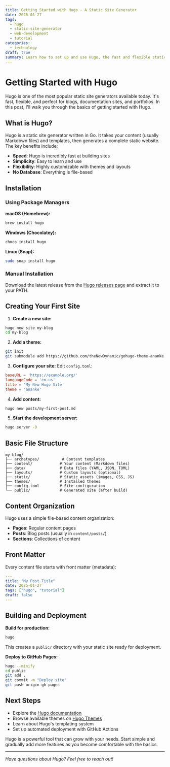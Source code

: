 ```yaml
---
title: Getting Started with Hugo - A Static Site Generator
date: 2025-01-27
tags:
  - hugo
  - static-site-generator
  - web-development
  - tutorial
categories:
  - technology
draft: true
summary: Learn how to set up and use Hugo, the fast and flexible static site generator written in Go.
---
```


# Getting Started with Hugo

Hugo is one of the most popular static site generators available today. It's fast, flexible, and perfect for blogs, documentation sites, and portfolios. In this post, I'll walk you through the basics of getting started with Hugo.

## What is Hugo?

Hugo is a static site generator written in Go. It takes your content (usually Markdown files) and templates, then generates a complete static website. The key benefits include:

- **Speed**: Hugo is incredibly fast at building sites
- **Simplicity**: Easy to learn and use
- **Flexibility**: Highly customizable with themes and layouts
- **No Database**: Everything is file-based

## Installation

### Using Package Managers

**macOS (Homebrew):**
```bash
brew install hugo
```

**Windows (Chocolatey):**
```bash
choco install hugo
```

**Linux (Snap):**
```bash
sudo snap install hugo
```

### Manual Installation

Download the latest release from the [Hugo releases page](https://github.com/gohugoio/hugo/releases) and extract it to your PATH.

## Creating Your First Site

1. **Create a new site:**
```bash
hugo new site my-blog
cd my-blog
```

2. **Add a theme:**
```bash
git init
git submodule add https://github.com/theNewDynamic/gohugo-theme-ananke.git themes/ananke
```

3. **Configure your site:**
Edit `config.toml`:
```toml
baseURL = 'https://example.org/'
languageCode = 'en-us'
title = 'My New Hugo Site'
theme = 'ananke'
```

4. **Add content:**
```bash
hugo new posts/my-first-post.md
```

5. **Start the development server:**
```bash
hugo server -D
```

## Basic File Structure

```
my-blog/
├── archetypes/          # Content templates
├── content/            # Your content (Markdown files)
├── data/               # Data files (YAML, JSON, TOML)
├── layouts/            # Custom layouts (optional)
├── static/             # Static assets (images, CSS, JS)
├── themes/             # Installed themes
├── config.toml         # Site configuration
└── public/             # Generated site (after build)
```

## Content Organization

Hugo uses a simple file-based content organization:

- **Pages**: Regular content pages
- **Posts**: Blog posts (usually in `content/posts/`)
- **Sections**: Collections of content

## Front Matter

Every content file starts with front matter (metadata):

```yaml
---
title: "My Post Title"
date: 2025-01-27
tags: ["hugo", "tutorial"]
draft: false
---
```

## Building and Deployment

**Build for production:**
```bash
hugo
```

This creates a `public/` directory with your static site ready for deployment.

**Deploy to GitHub Pages:**
```bash
hugo --minify
cd public
git add .
git commit -m "Deploy site"
git push origin gh-pages
```

## Next Steps

- Explore the [Hugo documentation](https://gohugo.io/documentation/)
- Browse available themes on [Hugo Themes](https://themes.gohugo.io/)
- Learn about Hugo's templating system
- Set up automated deployment with GitHub Actions

Hugo is a powerful tool that can grow with your needs. Start simple and gradually add more features as you become comfortable with the basics.

---

*Have questions about Hugo? Feel free to reach out!*
